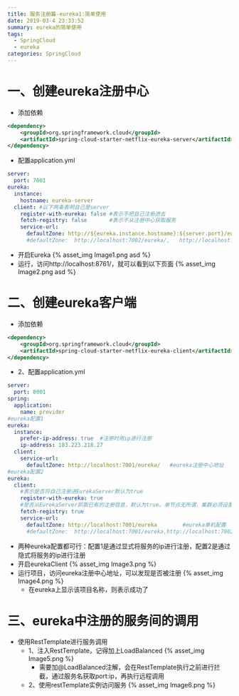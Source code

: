 ```yaml
---
title: 服务注册篇-eureka1:简单使用
date: 2019-03-4 23:33:52
summary: eureka的简单使用
tags:
  - SpringCloud
  - eureka
categories: SpringCloud
---
```

# 一、创建eureka注册中心 #
- 添加依赖
``` xml
<dependency>
	<groupId>org.springframework.cloud</groupId>
	<artifactId>spring-cloud-starter-netflix-eureka-server</artifactId>
</dependency>
```

- 配置application.yml
``` yaml
server:
  port: 7001
eureka:
  instance:
    hostname: eureka-server
  client: #以下两条表明自己是server
    register-with-eureka: false #表示不把自己注册进去
    fetch-registry: false       #表示不从注册中心获取服务
    service-url:
      defaultZone: http://${eureka.instance.hostname}:${server.port}/eureka/     #eureka单机配置，自己的地址  
      #defaultZone:  http://localhost:7002/eureka/,   http://localhost:7003/eureka/          #eureka集群配置，集群中除自己之外其他eureka的地址    
```
- 开启Eureka
{% asset_img Image1.png asd %}
- 运行，访问http://localhost:8761/，就可以看到以下页面
{% asset_img Image2.png asd %}

# 二、创建eureka客户端 #
- 添加依赖
``` xml
<dependency>
    <groupId>org.springframework.cloud</groupId>
    <artifactId>spring-cloud-starter-netflix-eureka-client</artifactId>
</dependency>
```
- 2、配置application.yml
``` yaml
server:
  port: 8001
spring:
  application:
    name: provider
#eureka配置1
eureka:
  instance: 
    prefer-ip-address: true  #注册时用ip进行注册
    ip-address: 183.223.218.27
  client:
    service-url:
      defaultZone: http://localhost:7001/eureka/   #eureka注册中心地址
#eureka配置2
eureka:
  client:
    #表示是否将自己注册进EurekaServer默认为true
    register-with-eureka: true
    #是否从EurekaServer抓取已有的注册信息，默认为true。单节点无所谓，集群必须设置为true才能配合ribbon使用负载均衡
    fetch-registry: true
    service-url:
      defaultZone: http://localhost:7001/eureka        #eureka单机配置
      #defaultZone:  http://localhost:7001/eureka,http://localhost:7002/eureka/,http://localhost:7003/eureka/     #eureka集群配置，集群中所有eureka的地址
```
- 两种eureka配置都可行：配置1是通过显式将服务的ip进行注册，配置2是通过隐式将服务的ip进行注册
- 开启eurekaClient
{% asset_img Image3.png %}
- 运行项目，访问eureka注册中心地址，可以发现是否被注册
{% asset_img Image4.png %}
	- 在eureka上显示该项目名称，则表示成功了


# 三、eureka中注册的服务间的调用 #
- 使用RestTemplate进行服务调用
	- 1、注入RestTemplate，记得加上LoadBalanced
{% asset_img Image5.png %}
		- 需要加@LoadBalanced注解，会在RestTemplate执行之前进行拦截，通过服务名获取port:ip，再执行远程调用
	- 2、使用restTemplate实例访问服务
{% asset_img Image6.png %}
